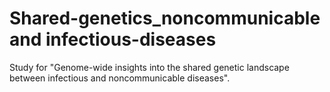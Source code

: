 # Shared-genetics_noncommunicable and infectious-diseases
Study for "Genome-wide insights into the shared genetic landscape between infectious and noncommunicable diseases".
